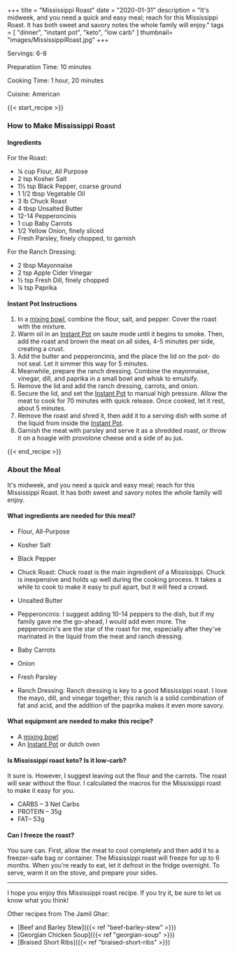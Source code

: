 +++
title = "Mississippi Roast"
date = "2020-01-31"
description = "It's midweek, and you need a quick and easy meal; reach for this Mississippi Roast. It has both sweet and savory notes the whole family will enjoy."
tags = [
    "dinner",
    "instant pot",
    "keto",
    "low carb"
]
thumbnail= "images/MississippiRoast.jpg"
+++

Servings: 6-8 <!--more-->

Preparation Time: 10 minutes  

Cooking Time: 1 hour, 20 minutes 

Cuisine: American 

{{< start_recipe >}}

### How to Make Mississippi Roast 

#### Ingredients 

For the Roast: 

* ¼ cup Flour, All Purpose
* 2 tsp Kosher Salt 
* 1½ tsp Black Pepper, coarse ground  
* 1 1/2 tbsp Vegetable Oil 
* 3 lb Chuck Roast 
* 4 tbsp Unsalted Butter 
* 12-14 Pepperoncinis 
* 1 cup Baby Carrots
* 1/2 Yellow Onion, finely sliced
* Fresh Parsley, finely chopped, to garnish

For the Ranch Dressing: 

* 2 tbsp Mayonnaise 
* 2 tsp Apple Cider Vinegar 
* ½ tsp Fresh Dill, finely chopped
* ¼ tsp Paprika 

#### Instant Pot Instructions 

1. In a [mixing bowl](https://amzn.to/3E4oeB5), combine the flour, salt, and pepper. Cover the roast with the mixture.
2. Warm oil in an [Instant Pot](https://amzn.to/3qfNYCZ) on saute mode until it begins to smoke. Then, add the roast and brown the meat on all sides, 4-5 minutes per side, creating a crust. 
3. Add the butter and pepperoncinis, and the place the lid on the pot- do not seal. Let it simmer this way for 5 minutes.
4. Meanwhile, prepare the ranch dressing. Combine the mayonnaise, vinegar, dill, and paprika in a small bowl and whisk to emulsify. 
5. Remove the lid and add the ranch dressing, carrots, and onion. 
6. Secure the lid, and set the [Instant Pot](https://amzn.to/3qfNYCZ) to manual high pressure. Allow the meat to cook for 70 minutes with quick release. Once cooked, let it rest, about 5 minutes.
7. Remove the roast and shred it, then add it to a serving dish with some of the liquid from inside the [Instant Pot](https://amzn.to/3qfNYCZ). 
8. Garnish the meat with parsley and serve it as a shredded roast, or throw it on a hoagie with provolone cheese and a side of au jus. 

{{< end_recipe >}}

### About the Meal

It's midweek, and you need a quick and easy meal; reach for this Mississippi Roast. It has both sweet and savory notes the whole family will enjoy. 

#### What ingredients are needed for this meal?

* Flour, All-Purpose 

* Kosher Salt 

* Black Pepper

* Chuck Roast: Chuck roast is the main ingredient of a Mississippi. Chuck is inexpensive and holds up well during the cooking process. It takes a while to cook to make it easy to pull apart, but it will feed a crowd. 

* Unsalted Butter 

* Pepperoncinis: I suggest adding 10-14 peppers to the dish, but if my family gave me the go-ahead, I would add even more. The pepperoncini's are the star of the roast for me, especially after they've marinated in the liquid from the meat and ranch dressing. 

* Baby Carrots

* Onion

* Fresh Parsley

* Ranch Dressing: Ranch dressing is key to a good Mississippi roast. I love the mayo, dill, and vinegar together; this ranch is a solid combination of fat and acid, and the addition of the paprika makes it even more savory. 

#### What equipment are needed to make this recipe?

* A [mixing bowl](https://amzn.to/3E4oeB5)
* An [Instant Pot](https://amzn.to/3rOOdWW) or dutch oven 

#### Is Mississippi roast keto? Is it low-carb?

It sure is. However, I suggest leaving out the flour and the carrots. The roast will sear without the flour. I calculated the macros for the Mississippi roast to make it easy for you.  

* CARBS – 3 Net Carbs
* PROTEIN – 35g 
* FAT– 53g

#### Can I freeze the roast? 

You sure can. First, allow the meat to cool completely and then add it to a freezer-safe bag or container. The Mississippi roast will freeze for up to 6 months. When you’re ready to eat, let it defrost in the fridge overnight. To serve, warm it on the stove, and prepare your sides. 

----

I hope you enjoy this Mississippi roast recipe. If you try it, be sure to let us know what you think!

Other recipes from The Jamil Ghar:

* [Beef and Barley Stew]({{< ref "beef-barley-stew" >}})
* [Georgian Chicken Soup]({{< ref "georgian-soup" >}})
* [Braised Short Ribs]({{< ref "braised-short-ribs" >}})
